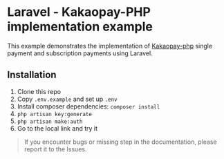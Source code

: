 # Laravel - Kakaopay-PHP implementation example
This example demonstrates the implementation of [Kakaopay-php](https://github.com/se468/kakaopay-php) single payment and subscription payments using Laravel. 

## Installation
1. Clone this repo
2. Copy `.env.example` and set up `.env`
3. Install composer dependencies: `composer install`
4. `php artisan key:generate`
5. `php artisan make:auth`
6. Go to the local link and try it

> If you encounter bugs or missing step in the documentation, please report it to the Issues.

